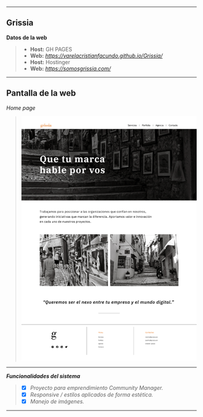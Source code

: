 ----------
**Grissia**
----------

<i class="icon-cog"></i>**Datos de la web**
>  
> - **Host:** GH PAGES
> - **Web:**   <i class="icon-upload">https://varelacristianfacundo.github.io/Grissia/</i>
> - **Host:** Hostinger
> - **Web:**   <i class="icon-upload">https://somosgrissia.com/</i>

----------
**Pantalla de la web**
----------
*Home page*
>![picture alt](assets/Home.png "Home")
----------

**<i class="icon-cog"> Funcionalidades del sistema**
> - [X] Proyecto para emprendimiento Community Manager.
> - [X] Responsive / estilos aplicados de forma estética.
> - [X] Manejo de imágenes.

----------
